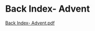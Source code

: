 # Back Index- Advent

[Back Index- Advent.pdf](Back%20Index-%20Advent%201cb5a02c01944a17a98216c45194d6ab/Back_Index-_Advent.pdf)